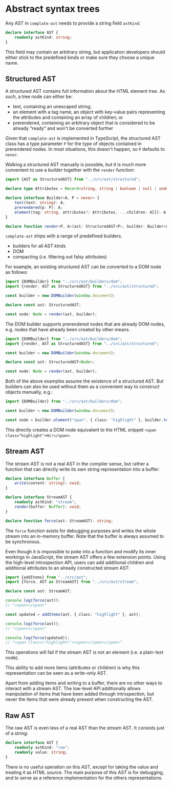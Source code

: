 # Abstract syntax trees

Any AST in `complate-ast` needs to provide a string field `astKind`:

```typescript
declare interface AST {
    readonly astKind: string;
}
```

This field may contain an arbitrary string, but application developers should either stick to the predefined kinds or make sure they choose a unique name.

## Structured AST

A structured AST contains full information about the HTML element tree.
As such, a tree node can either be:

* text, containing an unescaped string;
* an element with a tag name, an object with key-value pairs representing the attributes and containing an array of children; or
* prerendered, containing an arbitrary object that is considered to be already “ready“ and won't be converted further

Given that `complate-ast` is implemented in TypeScript, the structured AST class has a type parameter `P` for the type of objects contained in prerendered nodes.
In most situations, this doesn't happen, so `P` defaults to `never`.

Walking a structured AST manually is possible, but it is much more convenient to use a _builder_ together with the `render` function:

```typescript
import {AST as StructuredAST} from "../src/ast/structured";

declare type Attributes = Record<string, string | boolean | null | undefined>

declare interface Builder<A, P = never> {
    text(text: string): A;
    prerendered(p: P): A;
    element(tag: string, attributes?: Attributes, ...children: A[]): A;
}

declare function render<P, A>(ast: StructuredAST<P>, builder: Builder<A, P>): A;
```

`complate-ast` ships with a range of predefined builders.

* builders for all AST kinds
* DOM
* compacting (i.e. filtering out falsy attributes)

For example, an existing structured AST can be converted to a DOM node as follows:

```typescript
import {DOMBuilder} from "../src/ast/builders/dom";
import {render, AST as StructuredAST} from "../src/ast/structured";

const builder = new DOMBuilder(window.document);

declare const ast: StructuredAST;

const node: Node = render(ast, builder);
```

The DOM builder supports prerendered nodes that are already DOM nodes, e.g. nodes that have already been created by other means.

```typescript
import {DOMBuilder} from "../src/ast/builders/dom";
import {render, AST as StructuredAST} from "../src/ast/structured";

const builder = new DOMBuilder(window.document);

declare const ast: StructuredAST<Node>;

const node: Node = render(ast, builder);
```

Both of the above examples assume the existence of a structured AST.
But builders can also be used without them as a convenient way to construct objects manually, e.g.:

```typescript
import {DOMBuilder} from "../src/ast/builders/dom";

const builder = new DOMBuilder(window.document);

const node = builder.element("span", { class: "highlight" }, builder.text("Hi!"));
```

This directly creates a DOM node equivalent to the HTML snippet `<span class="highlight">Hi!</span>`.

## Stream AST

The stream AST is not a real AST in the compiler sense, but rather a function that can directly write its own string representation into a buffer:

```typescript
declare interface Buffer {
    write(content: string): void;
}

declare interface StreamAST {
    readonly astKind: "stream";
    render(buffer: Buffer): void;
}

declare function force(ast: StreamAST): string;
```

The `force` function exists for debugging purposes and writes the whole stream into an in-memory buffer.
Note that the buffer is always assumed to be synchronous.

Even though it is impossible to poke into a function and modify its inner workings in JavaScript, the stream AST offers a few extension points.
Using the high-level introspection API, users can add additional children and additional attributes to an already constructed stream AST:

```typescript
import {addItems} from "../src/ast";
import {force, AST as StreamAST} from "../src/ast/stream";

declare const ast: StreamAST;

console.log(force(ast));
// "<span></span>"

const updated = addItems(ast, { class: "highlight" }, ast);

console.log(force(ast));
// "<span></span>"

console.log(force(updated));
// "<span class=\"highlight\"><span></span></span>"
```

This operations will fail if the stream AST is not an element (i.e. a plain-text node).

This ability to add more items (attributes or children) is why this representation can be seen as a write-only AST.

Apart from adding items and writing to a buffer, there are no other ways to interact with a stream AST.
The low-level API additionally allows manipulation of items that have been added through introspection, but never the items that were already present when constructing the AST.

## Raw AST

The raw AST is even less of a real AST than the stream AST.
It consists just of a string:

```typescript
declare interface AST {
    readonly astKind: "raw";
    readonly value: string;
}
```

There is no useful operation on this AST, except for taking the value and treating it as HTML source.
The main purpose of this AST is for debugging, and to serve as a reference implementation for the others representations.
